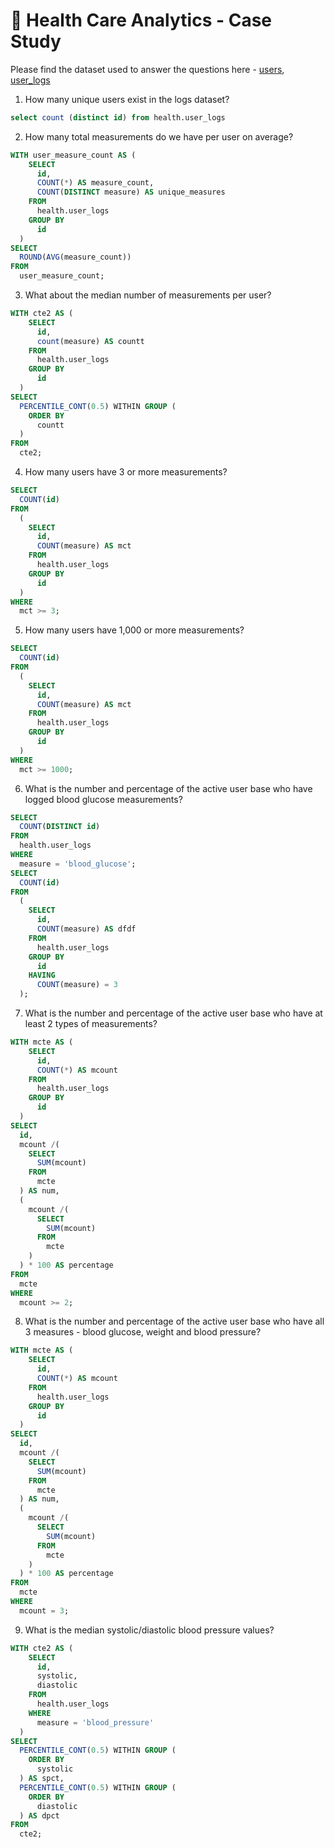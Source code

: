 # 📍 Health Care Analytics - Case Study


Please find the dataset used to answer the questions here - [users](https://github.com/sarathchandrikak/Serious-SQL/blob/main/health_users.csv), [user_logs](https://github.com/sarathchandrikak/Serious-SQL/blob/main/health_user_logs.csv)



1. How many unique users exist in the logs dataset? 

```sql
select count (distinct id) from health.user_logs
```

2. How many total measurements do we have per user on average?
   
```sql
WITH user_measure_count AS (
    SELECT
      id,
      COUNT(*) AS measure_count,
      COUNT(DISTINCT measure) AS unique_measures
    FROM
      health.user_logs
    GROUP BY
      id
  )
SELECT
  ROUND(AVG(measure_count))
FROM
  user_measure_count;
```

3. What about the median number of measurements per user?

```sql
WITH cte2 AS (
    SELECT
      id,
      count(measure) AS countt
    FROM
      health.user_logs
    GROUP BY
      id
  )
SELECT
  PERCENTILE_CONT(0.5) WITHIN GROUP (
    ORDER BY
      countt
  )
FROM
  cte2;

```

4. How many users have 3 or more measurements?

```sql
SELECT
  COUNT(id)
FROM
  (
    SELECT
      id,
      COUNT(measure) AS mct
    FROM
      health.user_logs
    GROUP BY
      id
  )
WHERE
  mct >= 3;
```

5. How many users have 1,000 or more measurements?

```sql
SELECT
  COUNT(id)
FROM
  (
    SELECT
      id,
      COUNT(measure) AS mct
    FROM
      health.user_logs
    GROUP BY
      id
  )
WHERE
  mct >= 1000;
```

6. What is the number and percentage of the active user base who have logged blood glucose measurements?

```sql
SELECT
  COUNT(DISTINCT id)
FROM
  health.user_logs
WHERE
  measure = 'blood_glucose';
SELECT
  COUNT(id)
FROM
  (
    SELECT
      id,
      COUNT(measure) AS dfdf
    FROM
      health.user_logs
    GROUP BY
      id
    HAVING
      COUNT(measure) = 3
  );
```

7. What is the number and percentage of the active user base who have at least 2 types of measurements?

```sql
WITH mcte AS (
    SELECT
      id,
      COUNT(*) AS mcount
    FROM
      health.user_logs
    GROUP BY
      id
  )
SELECT
  id,
  mcount /(
    SELECT
      SUM(mcount)
    FROM
      mcte
  ) AS num,
  (
    mcount /(
      SELECT
        SUM(mcount)
      FROM
        mcte
    )
  ) * 100 AS percentage
FROM
  mcte
WHERE
  mcount >= 2;
```

8. What is the number and percentage of the active user base who have all 3 measures - blood glucose, weight and blood pressure?

```sql
WITH mcte AS (
    SELECT
      id,
      COUNT(*) AS mcount
    FROM
      health.user_logs
    GROUP BY
      id
  )
SELECT
  id,
  mcount /(
    SELECT
      SUM(mcount)
    FROM
      mcte
  ) AS num,
  (
    mcount /(
      SELECT
        SUM(mcount)
      FROM
        mcte
    )
  ) * 100 AS percentage
FROM
  mcte
WHERE
  mcount = 3;
```

9. What is the median systolic/diastolic blood pressure values?

```sql
WITH cte2 AS (
    SELECT
      id,
      systolic,
      diastolic
    FROM
      health.user_logs
    WHERE
      measure = 'blood_pressure'
  )
SELECT
  PERCENTILE_CONT(0.5) WITHIN GROUP (
    ORDER BY
      systolic
  ) AS spct,
  PERCENTILE_CONT(0.5) WITHIN GROUP (
    ORDER BY
      diastolic
  ) AS dpct
FROM
  cte2;
```


